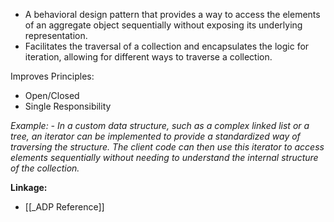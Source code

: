 - A behavioral design pattern that provides a way to access the elements of an aggregate object sequentially without exposing its underlying representation.
- Facilitates the traversal of a collection and encapsulates the logic for iteration, allowing for different ways to traverse a collection.

Improves Principles:
- Open/Closed
- Single Responsibility

*Example: - In a custom data structure, such as a complex linked list or a tree, an iterator can be implemented to provide a standardized way of traversing the structure. The client code can then use this iterator to access elements sequentially without needing to understand the internal structure of the collection.*

**Linkage:**
- [[_ADP Reference]]
